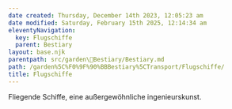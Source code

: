 ```yaml
---
date created: Thursday, December 14th 2023, 12:05:23 am
date modified: Saturday, February 15th 2025, 12:14:34 am
eleventyNavigation:
  key: Flugschiffe
  parent: Bestiary
layout: base.njk
parentpath: src/garden\🐻Bestiary/Bestiary.md
path: /garden%5C%F0%9F%90%BBBestiary%5CTransport/Flugschiffe/
title: Flugschiffe
---
```


Fliegende Schiffe, eine außergewöhnliche ingenieurskunst.